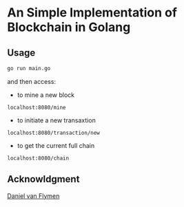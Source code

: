 # An Simple Implementation of Blockchain in Golang
## Usage
```sh
go run main.go
```
and then access:
- to mine a new block
```
localhost:8080/mine
```
- to initiate a new transaxtion
```
localhost:8080/transaction/new
```
- to get the current full chain
```
localhost:8080/chain
```
## Acknowldgment
[Daniel van Flymen](https://hackernoon.com/learn-blockchains-by-building-one-117428612f46)